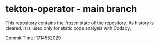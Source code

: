 # tekton-operator - main branch

This repository contains the frozen state of the repository.
Its history is cleared. It is used only for static code
analysis with Codacy.

Commit Time: 1714552029